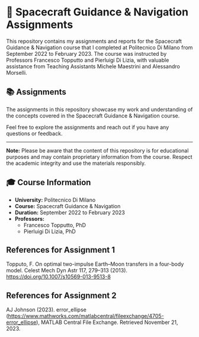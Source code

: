 # 🚀 Spacecraft Guidance & Navigation Assignments

This repository contains my assignments and reports for the Spacecraft Guidance & Navigation course that I completed at Politecnico Di Milano from September 2022 to February 2023. The course was instructed by Professors Francesco Topputto and Pierluigi Di Lizia, with valuable assistance from Teaching Assistants Michele Maestrini and Alessandro Morselli.


## 📚 Assignments

The assignments in this repository showcase my work and understanding of the concepts covered in the Spacecraft Guidance & Navigation course.

Feel free to explore the assignments and reach out if you have any questions or feedback.

---

**Note:** Please be aware that the content of this repository is for educational purposes and may contain proprietary information from the course. Respect the academic integrity and use the materials responsibly.

## 🎓 Course Information

- **University:** Politecnico Di Milano
- **Course:** Spacecraft Guidance & Navigation
- **Duration:** September 2022 to February 2023
- **Professors:**
  - Francesco Topputto, PhD
  - Pierluigi Di Lizia, PhD

## References for Assignment 1

Topputo, F. On optimal two-impulse Earth–Moon transfers in a four-body model. Celest Mech Dyn Astr 117, 279–313 (2013). https://doi.org/10.1007/s10569-013-9513-8

## References for Assignment 2

AJ Johnson (2023). error_ellipse (https://www.mathworks.com/matlabcentral/fileexchange/4705-error_ellipse), MATLAB Central File Exchange. Retrieved November 21, 2023. 
